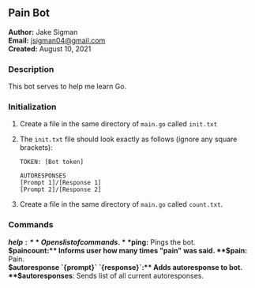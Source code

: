 ## Pain Bot

**Author:** Jake Sigman  
**Email:** <jsigman04@gmail.com>  
**Created:** August 10, 2021

### Description

This bot serves to help me learn Go.

### Initialization

1. Create a file in the same directory of `main.go` called `init.txt`
2. The `init.txt` file should look exactly as follows (ignore any square brackets):

    ```
    TOKEN: [Bot token]

    AUTORESPONSES
    [Prompt 1]/[Response 1]
    [Prompt 2]/[Response 2]
    ```

3. Create a file in the same directory of `main.go` called `count.txt`.

### Commands

**$help:** Opens list of commands.   
**$ping:** Pings the bot.   
**$paincount:** Informs user how many times "pain" was said.   
**$pain:** Pain.   
**$autoresponse `{prompt}` `{response}`:** Adds autoresponse to bot.    
**$autoresponses**: Sends list of all current autoresponses.      
